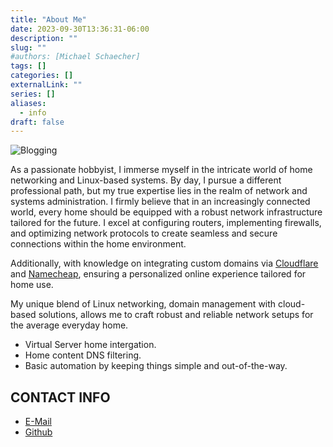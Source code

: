 ```yaml
---
title: "About Me"
date: 2023-09-30T13:36:31-06:00
description: ""
slug: ""
#authors: [Michael Schaecher]
tags: []
categories: []
externalLink: ""
series: []
aliases:
  - info
draft: false
---
```


<div class="image-full"><img src="/images/about-me.png" alt="Blogging"></img></div>

As a passionate hobbyist, I immerse myself in the intricate world of home networking and Linux-based systems. By day, I pursue a different professional path, but my true expertise lies in the realm of network and systems administration. I firmly believe that in an increasingly connected world, every home should be equipped with a robust network infrastructure tailored for the future. I excel at configuring routers, implementing firewalls, and optimizing network protocols to create seamless and secure connections within the home environment.

Additionally, with knowledge on integrating custom domains via [Cloudflare](https://cloudflare.com) and [Namecheap](https://www.namecheap.com), ensuring a personalized online experience tailored for home use.

My unique blend of Linux networking, domain management with cloud-based solutions, allows me to craft robust and reliable network setups for the average everyday home.

- Virtual Server home intergation.
- Home content DNS filtering.
- Basic automation by keeping things simple and out-of-the-way.

## CONTACT INFO

- [E-Mail](https://mschaecher78@gmail.com)
- [Github](https://github.com/MichaelSchaecher/)
